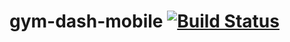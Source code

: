 # gym-dash-mobile [![Build Status](https://travis-ci.org/andressrg/gym-dash-mobile.svg?branch=master)](https://travis-ci.org/andressrg/gym-dash-mobile)
